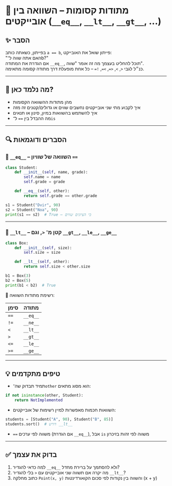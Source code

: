 # 📘 מתודות קסומות – השוואה בין אובייקטים (`__eq__`, `__lt__`, `__gt__`, ...)

## ✨ הסבר

בפייתון, כשאתה כותב `a == b`, פייתון שואל את האובייקט:  
"האם אתה שווה ל־b?"  
אם הגדרת את המתודה `__eq__`, תוכל להחליט בעצמך מה זה אומר "שווה".  
כנ״ל לגבי `<`, `>`, `<=`, `>=`, `!=` – כל אחת מופעלת דרך מתודה קסומה מתאימה.

---

## 🧠 מה נלמד כאן?

- מהן מתודות ההשוואה הקסומות
- איך לקבוע מתי שני אובייקטים נחשבים שווים או גדולים/קטנים זה מזה
- איך להשתמש בהשוואות במיון, סינון או תנאים
- מה ההבדל בין `==` ל־`is`

---

## 🔍 הסברים ודוגמאות

### 📌 `__eq__` – השוואה של שוויון `==`

```python
class Student:
    def __init__(self, name, grade):
        self.name = name
        self.grade = grade

    def __eq__(self, other):
        return self.grade == other.grade

s1 = Student("Dvir", 90)
s2 = Student("Noa", 90)
print(s1 == s2)  # True – כי הציונים שווים
````

---

### 📌 `__lt__` – קטן מ־ `<`, וגם `__gt__`, `__le__`, `__ge__`

```python
class Box:
    def __init__(self, size):
        self.size = size

    def __lt__(self, other):
        return self.size < other.size

b1 = Box(3)
b2 = Box(5)
print(b1 < b2)  # True
```

🔸 רשימת מתודות השוואה:

| סימן | מתודה    |
| ---- | -------- |
| `==` | `__eq__` |
| `!=` | `__ne__` |
| `<`  | `__lt__` |
| `>`  | `__gt__` |
| `<=` | `__le__` |
| `>=` | `__ge__` |

---

## 💡 טיפים מתקדמים

* תמיד תבדוק שה־`other` הוא מסוג מתאים:

```python
if not isinstance(other, Student):
    return NotImplemented
```

* השוואות חכמות מאפשרות למיין רשימות של אובייקטים:

```python
students = [Student("A", 90), Student("B", 85)]
students.sort()  # דורש __lt__
```

* `==` משווה לפי ערכים (אם הגדרת `__eq__`), אבל `is` משווה לפי זהות בזיכרון

---

## ✅ בדוק את עצמך

1. למה כדאי להגדיר `__eq__` ולא להסתמך על ברירת מחדל?
2. מה יקרה אם תשווה שני אובייקטים עם `<` בלי להגדיר `__lt__`?
3. כתוב מחלקה `Point(x, y)` והשווה בין נקודות לפי סכום הקואורדינטות (x + y)
